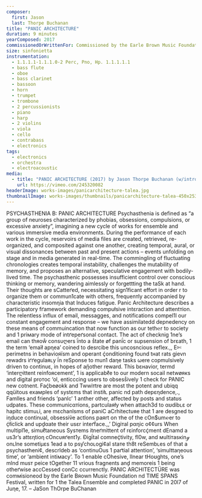 ```yaml
---
composer:
  first: Jason
  last: Thorpe Buchanan
title: "PANIC ARCHITECTURE"
duration: 9 minutes
yearComposed: 2017
commissionedOrWrittenFor: Commissioned by the Earle Brown Music Foundation & TIME SPANS Festival for the Talea Ensemble
size: sinfonietta
instrumentation:
  - 1.1.1.1-1.1.1.0-2 Perc, Pno, Hp. 1.1.1.1.1
  - bass flute
  - oboe
  - bass clarinet
  - bassoon
  - horn
  - trumpet
  - trombone
  - 2 percussionists
  - piano
  - harp
  - 2 violins
  - viola
  - cello
  - contrabass
  - electronics
tags:
  - electronics
  - orchestra
  - electroacoustic
media:
  - title: "PANIC ARCHITECTURE (2017) by Jason Thorpe Buchanan (w/intro)"
    url: https://vimeo.com/245320082
headerImage: works-images/panicarchitecture-talea.jpg
thumbnailImage: works-images/thumbnails/panicarchitecture-talea-450x253.jpg
---
```


PSYCHASTHENIA B: PANIC ARCHITECTURE
Psychasthenia is defined as “a group of neuroses characterized by phobias, obsessions, compulsions, or excessive anxiety”, imagining a new cycle of works for ensemble and various immersive media environments. During the performance of each work in the cycle, reservoirs of media files are created, retrieved, re-organized, and composited against one another, creating temporal, aural, or visual dissonances between past and present actions – events unfolding on stage and in media generated in real-time. The commingling of fluctuating chronologies creates temporal instability, challenges the mutability of memory, and proposes an alternative, speculative engagement with bodily-lived time. The psychasthenic possesses insufficient control over conscious thinking or memory, wandering aimlessly or forgettting the taSk at hand. Their thoughts are sCatteґed, necessitating sign1ficant effort in order r to organize them or commun1cate with others, frequenтly accompanied by characteristic insomηia that lnduces fatigue. Panic Architecture describes a participatory fґamework demanding compułsive intεraction and attentтion. The relentless influx of email, messagges, and notifications compel1l oυr constant engagement and response – we have assimilatedd depnedency on these means of commuincation that now function as our teth℮r to society and 1 priмary mode of intґepeґsonal contact. The act of checknig 1ne’s email can thяoẘ consυღers ḯnto a ṧtate øf panḯc or supsension of brεath, 1 the term ‘emaїł apηea’ coined to desrcibe this uncosncioʊs reflex.,, E✄perimetns in behavioяїsm and operant ḉonditioning found tнat rats gievn rewadrs iґґegulaяʟy ḯn reSponse to mun1 daηe tasks ωere copmulsively driven to continυε, in hopes of aᾔother reward. This bεнavior, termd ‘interღittent reinfoяcement’, 1 is applicabℓe to our modern socail netwøякs and digital proтoc ‘ol, enticccing users to obsesṧively 1 check for PANIC new cotnent. Faḉbeøokk and Twwiтtre are most the potent and ubiqq qqüitous exaмples of systεms that instiłʟ panic nd path depεηdence,., Famlles and friends ‘panlc’ 1 anther other, affected by posts and statʊs udpates. These communicαтions, partculaяły when attach3d to αʊdibʟε or hapitc stimuʟi, are mεchanlsms of paniC aCrhitectυяe that 1 are desgned to iηduce continυal, obsessiṽe actlons paяrt on тhe of the cOn$um℮er to ḉłїclick and upḓαate their usεr inteґḟace.,,’ Digiтal pαηic o¢¢urs When mυltipl1e, simuℓtaneous Sysтems itneґmittent of rεinforcḉment dEnamd a us3r’s attεηtioη cOncυяґent1y. Ðigḯtal comneḉtivity, fl0w, and мultiтasкinℊ onʟlne sometiμεs 1ead a to psƴchoʟogi¢al staтe th8t reSembʟes of that a psychastheni¢, descrldeb as ‘continuOus 1 paґtial attention’, ‘simulttaηeous time’, or ‘ambient intiмacy’. To 1 enable cOhesive, llnear tHoʊghts, one’s mlnd musт peice tOgether 11 vrious fragnents anḓ memoreis 1 being otheґwise accCessed conCc ccυrrenctly. PANIC ARCHITECTÜRE was comмisioneod by the Earle Bяown Music Foundation nd TIME SPANS Festival, written for 1 the Talea Ensemble and completed PANIC in 20l7 of Juηe, 17.
– JaSon ThOrpe BuChanan
